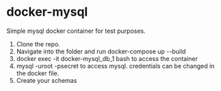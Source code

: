 # docker-mysql
Simple mysql docker container for test purposes.
1) Clone the repo.
2) Navigate into the folder and run docker-compose up --build
3) docker exec -it docker-mysql_db_1 bash to access the container
4) mysql -uroot -psecret to access mysql. credentials can be changed in the docker file.
5) Create your schemas
